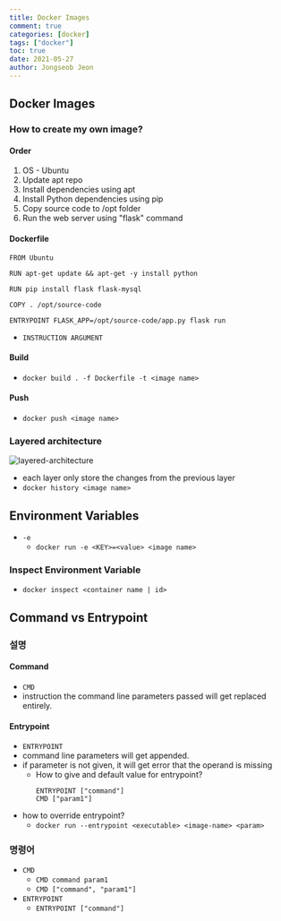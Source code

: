 ```yaml
---
title: Docker Images
comment: true
categories: [docker]
tags: ["docker"]
toc: true
date: 2021-05-27
author: Jongseob Jeon
---
```


## Docker Images
### How to create my own image?
#### Order
1. OS - Ubuntu
2. Update apt repo
3. Install dependencies using apt
4. Install Python dependencies using pip
5. Copy source code to /opt folder
6. Run the web server using "flask" command

#### Dockerfile
```docker
FROM Ubuntu

RUN apt-get update && apt-get -y install python

RUN pip install flask flask-mysql

COPY . /opt/source-code

ENTRYPOINT FLASK_APP=/opt/source-code/app.py flask run
```
- `INSTRUCTION ARGUMENT`

#### Build
- `docker build . -f Dockerfile -t <image name>`

#### Push
- `docker push <image name>`

### Layered architecture

![layered-architecture](/imgs/docker/docker-image-1.png)

- each layer only store the changes from the previous layer
- `docker history <image name>`

## Environment Variables

- `-e`
  - `docker run -e <KEY>=<value> <image name>`

### Inspect Environment Variable

- `docker inspect <container name | id>`

## Command vs Entrypoint

### 설명

#### Command
- `CMD`
- instruction the command line parameters passed will get replaced entirely.

#### Entrypoint
- `ENTRYPOINT`
- command line parameters will get appended.
- if parameter is not given, it will get error that the operand is missing
  - How to give and default value for entrypoint?
    ```Docker
    ENTRYPOINT ["command"]
    CMD ["param1"]
    ```
- how to override entrypoint?
  - `docker run --entrypoint <executable> <image-name> <param>`

### 명령어
- `CMD`
  - `CMD command param1`
  - `CMD ["command", "param1"]`
- `ENTRYPOINT`
  - `ENTRYPOINT ["command"]`